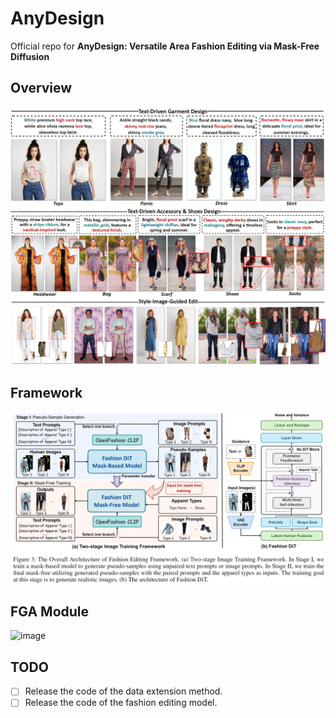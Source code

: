 # AnyDesign
Official repo for __AnyDesign: Versatile Area Fashion Editing via Mask-Free Diffusion__
## Overview
![](assets/cases.png)
## Framework
![](assets/framework.png)
## FGA Module
![image](https://github.com/user-attachments/assets/df144027-d638-4ec4-bf65-6653ef39a559)
## TODO
- [ ] Release the code of the data extension method.
- [ ] Release the code of the fashion editing model.
